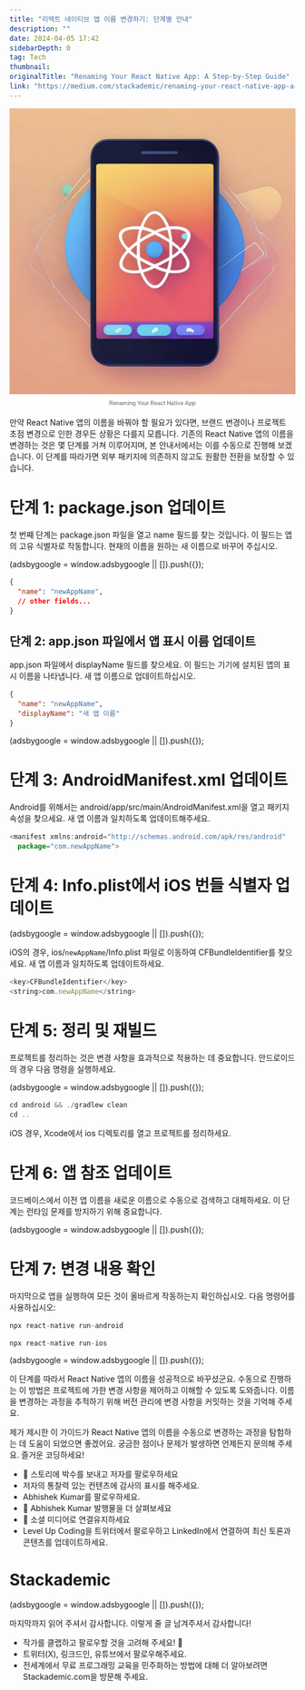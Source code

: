```yaml
---
title: "리액트 네이티브 앱 이름 변경하기: 단계별 안내"
description: ""
date: 2024-04-05 17:42
sidebarDepth: 0
tag: Tech
thumbnail: 
originalTitle: "Renaming Your React Native App: A Step-by-Step Guide"
link: "https://medium.com/stackademic/renaming-your-react-native-app-a-step-by-step-guide-3709a074aa39"
---
```



<img src="./img/RenamingYourReactNativeAppAStep-by-StepGuide_0.png" />

만약 React Native 앱의 이름을 바꿔야 할 필요가 있다면, 브랜드 변경이나 프로젝트 초점 변경으로 인한 경우든 상황은 다를지 모릅니다. 기존의 React Native 앱의 이름을 변경하는 것은 몇 단계를 거쳐 이루어지며, 본 안내서에서는 이를 수동으로 진행해 보겠습니다. 이 단계를 따라가면 외부 패키지에 의존하지 않고도 원활한 전환을 보장할 수 있습니다.

# 단계 1: package.json 업데이트

첫 번째 단계는 package.json 파일을 열고 name 필드를 찾는 것입니다. 이 필드는 앱의 고유 식별자로 작동합니다. 현재의 이름을 원하는 새 이름으로 바꾸어 주십시오.

<!-- ui-log 수평형 -->
<ins class="adsbygoogle"
  style="display:block"
  data-ad-client="ca-pub-4877378276818686"
  data-ad-slot="9743150776"
  data-ad-format="auto"
  data-full-width-responsive="true"></ins>
<component is="script">
(adsbygoogle = window.adsbygoogle || []).push({});
</component>

```json
{
  "name": "newAppName",
  // other fields...
}
```

## 단계 2: app.json 파일에서 앱 표시 이름 업데이트

app.json 파일에서 displayName 필드를 찾으세요. 이 필드는 기기에 설치된 앱의 표시 이름을 나타냅니다. 새 앱 이름으로 업데이트하십시오.

```json
{
  "name": "newAppName",
  "displayName": "새 앱 이름"
}
```

<!-- ui-log 수평형 -->
<ins class="adsbygoogle"
  style="display:block"
  data-ad-client="ca-pub-4877378276818686"
  data-ad-slot="9743150776"
  data-ad-format="auto"
  data-full-width-responsive="true"></ins>
<component is="script">
(adsbygoogle = window.adsbygoogle || []).push({});
</component>

# 단계 3: AndroidManifest.xml 업데이트

Android를 위해서는 android/app/src/main/AndroidManifest.xml을 열고 패키지 속성을 찾으세요. 새 앱 이름과 일치하도록 업데이트해주세요.

```js
<manifest xmlns:android="http://schemas.android.com/apk/res/android"
  package="com.newAppName">
```

# 단계 4: Info.plist에서 iOS 번들 식별자 업데이트

<!-- ui-log 수평형 -->
<ins class="adsbygoogle"
  style="display:block"
  data-ad-client="ca-pub-4877378276818686"
  data-ad-slot="9743150776"
  data-ad-format="auto"
  data-full-width-responsive="true"></ins>
<component is="script">
(adsbygoogle = window.adsbygoogle || []).push({});
</component>

iOS의 경우, ios/`newAppName`/Info.plist 파일로 이동하여 CFBundleIdentifier를 찾으세요. 새 앱 이름과 일치하도록 업데이트하세요.

```js
<key>CFBundleIdentifier</key>
<string>com.newAppName</string>
```

# 단계 5: 정리 및 재빌드

프로젝트를 정리하는 것은 변경 사항을 효과적으로 적용하는 데 중요합니다. 안드로이드의 경우 다음 명령을 실행하세요.

<!-- ui-log 수평형 -->
<ins class="adsbygoogle"
  style="display:block"
  data-ad-client="ca-pub-4877378276818686"
  data-ad-slot="9743150776"
  data-ad-format="auto"
  data-full-width-responsive="true"></ins>
<component is="script">
(adsbygoogle = window.adsbygoogle || []).push({});
</component>

```js
cd android && ./gradlew clean
cd ..
```

iOS 경우, Xcode에서 ios 디렉토리를 열고 프로젝트를 정리하세요.

# 단계 6: 앱 참조 업데이트

코드베이스에서 이전 앱 이름을 새로운 이름으로 수동으로 검색하고 대체하세요. 이 단계는 런타임 문제를 방지하기 위해 중요합니다.

<!-- ui-log 수평형 -->
<ins class="adsbygoogle"
  style="display:block"
  data-ad-client="ca-pub-4877378276818686"
  data-ad-slot="9743150776"
  data-ad-format="auto"
  data-full-width-responsive="true"></ins>
<component is="script">
(adsbygoogle = window.adsbygoogle || []).push({});
</component>

# 단계 7: 변경 내용 확인

마지막으로 앱을 실행하여 모든 것이 올바르게 작동하는지 확인하십시오. 다음 명령어를 사용하십시오:

```js
npx react-native run-android
```

```js
npx react-native run-ios
```

<!-- ui-log 수평형 -->
<ins class="adsbygoogle"
  style="display:block"
  data-ad-client="ca-pub-4877378276818686"
  data-ad-slot="9743150776"
  data-ad-format="auto"
  data-full-width-responsive="true"></ins>
<component is="script">
(adsbygoogle = window.adsbygoogle || []).push({});
</component>

이 단계를 따라서 React Native 앱의 이름을 성공적으로 바꾸셨군요. 수동으로 진행하는 이 방법은 프로젝트에 가한 변경 사항을 제어하고 이해할 수 있도록 도와줍니다. 이름을 변경하는 과정을 추적하기 위해 버전 관리에 변경 사항을 커밋하는 것을 기억해 주세요.

제가 제시한 이 가이드가 React Native 앱의 이름을 수동으로 변경하는 과정을 탐험하는 데 도움이 되었으면 좋겠어요. 궁금한 점이나 문제가 발생하면 언제든지 문의해 주세요. 즐거운 코딩하세요!

- 👏 스토리에 박수를 보내고 저자를 팔로우하세요
- 저자의 통찰력 있는 컨텐츠에 감사의 표시를 해주세요.
- Abhishek Kumar를 팔로우하세요.
- 📰 Abhishek Kumar 발행물을 더 살펴보세요
- 🔔 소셜 미디어로 연결유지하세요
- Level Up Coding을 트위터에서 팔로우하고 LinkedIn에서 연결하여 최신 토론과 콘텐츠를 업데이트하세요.

# Stackademic

<!-- ui-log 수평형 -->
<ins class="adsbygoogle"
  style="display:block"
  data-ad-client="ca-pub-4877378276818686"
  data-ad-slot="9743150776"
  data-ad-format="auto"
  data-full-width-responsive="true"></ins>
<component is="script">
(adsbygoogle = window.adsbygoogle || []).push({});
</component>

마지막까지 읽어 주셔서 감사합니다. 이렇게 줄 글 남겨주셔서 감사합니다!

- 작가를 클랩하고 팔로우할 것을 고려해 주세요! 👏
- 트위터(X), 링크드인, 유튜브에서 팔로우해주세요.
- 전세계에서 무료 프로그래밍 교육을 민주화하는 방법에 대해 더 알아보려면 Stackademic.com을 방문해 주세요.